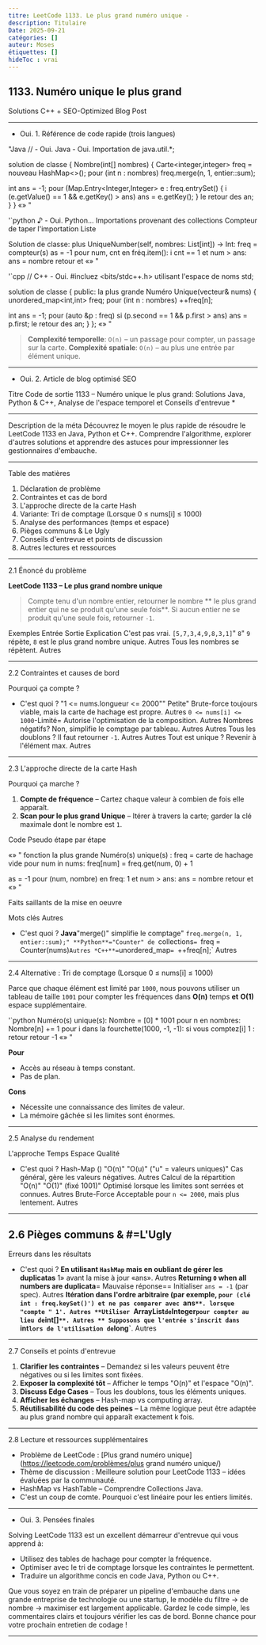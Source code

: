 ```yaml
---
titre: LeetCode 1133. Le plus grand numéro unique -
description: Titulaire
Date: 2025-09-21
catégories: []
auteur: Moses
étiquettes: []
hideToc : vrai
---
```

## 1133. Numéro unique le plus grand
Solutions C++ + SEO-Optimized Blog Post

---

- Oui. 1. Référence de code rapide (trois langues)

"Java
// - Oui. Java - Oui.
Importation de java.util.*;

solution de classe {
Nombre(int[] nombres) {
Carte<integer,integer> freq = nouveau HashMap<>();
pour (int n : nombres) freq.merge(n, 1, entier::sum);

int ans = -1;
pour (Map.Entry<Integer,Integer> e : freq.entrySet() {
i (e.getValue() == 1 && e.getKey() > ans) ans = e.getKey();
}
le retour des an;
}
}
«» "

'`python
♪ - Oui. Python...
Importations provenant des collections Compteur
de taper l'importation Liste

Solution de classe:
plus UniqueNumber(self, nombres: List[int]) -> Int:
freq = compteur(s)
as = -1
pour num, cnt en fréq.item():
i cnt == 1 et num > ans:
ans = nombre
retour et
«» "

'`cpp
// C++ - Oui.
#incluez <bits/stdc++.h>
utilisant l'espace de noms std;

solution de classe {
public:
la plus grande Numéro Unique(vecteur<int>& nums) {
unordered_map<int,int> freq;
pour (int n : nombres) ++freq[n];

int ans = -1;
pour (auto &p : freq)
si (p.second == 1 && p.first > ans) ans = p.first;
le retour des an;
}
};
«» "

> **Complexité temporelle**: `O(n)` – un passage pour compter, un passage sur la carte.
> **Complexité spatiale**: `O(n)` – au plus une entrée par élément unique.

---

- Oui. 2. Article de blog optimisé SEO

Titre
Code de sortie 1133 – Numéro unique le plus grand: Solutions Java, Python & C++, Analyse de l'espace temporel et Conseils d'entrevue *

---

Description de la méta
Découvrez le moyen le plus rapide de résoudre le LeetCode 1133 en Java, Python et C++. Comprendre l'algorithme, explorer d'autres solutions et apprendre des astuces pour impressionner les gestionnaires d'embauche.

---

Table des matières
1. Déclaration de problème
2. Contraintes et cas de bord
3. L'approche directe de la carte Hash
4. Variante: Tri de comptage (Lorsque 0 ≤ nums[i] ≤ 1000)
5. Analyse des performances (temps et espace)
6. Pièges communs & Le Ugly
7. Conseils d'entrevue et points de discussion
8. Autres lectures et ressources

---

2.1 Énoncé du problème

**LeetCode 1133 – Le plus grand nombre unique**

> Compte tenu d'un nombre entier, retourner le nombre ** le plus grand entier qui ne se produit qu'une seule fois**.
> Si aucun entier ne se produit qu'une seule fois, retourner `-1`.

Exemples
Entrée Sortie Explication
C'est pas vrai.
`[5,7,3,4,9,8,3,1]`" `8`" `9` répète, `8` est le plus grand nombre unique. Autres
Tous les nombres se répètent. Autres

---

2.2 Contraintes et causes de bord

Pourquoi ça compte ?
- C'est quoi ?
"1 <= nums.longueur <= 2000"" Petite" Brute-force toujours viable, mais la carte de hachage est propre. Autres
`0 <= nums[i] <= 1000`-Limité= Autorise l'optimisation de la composition. Autres
Nombres négatifs? Non, simplifie le comptage par tableau. Autres
Autres Tous les doublons ? Il faut retourner `-1`. Autres
Autres Tout est unique ? Revenir à l'élément max. Autres

---

2.3 L'approche directe de la carte Hash

Pourquoi ça marche ?

1. **Compte de fréquence** – Cartez chaque valeur à combien de fois elle apparaît.
2. **Scan pour le plus grand Unique** – Itérer à travers la carte; garder la clé maximale dont le nombre est `1`.

Code Pseudo étape par étape

«» "
fonction la plus grande Numéro(s) unique(s) :
freq = carte de hachage vide
pour num in nums:
freq[num] = freq.get(num, 0) + 1

as = -1
pour (num, nombre) en freq:
1 et num > ans:
ans = nombre
retour et
«» "

Faits saillants de la mise en oeuvre

Mots clés Autres
- C'est quoi ?
**Java**"merge()" simplifie le comptage" `freq.merge(n, 1, entier::sum);"
**Python**="Counter" de `collections`= `freq = Counter(nums)` Autres
*C++**= `unordered_map`= `++freq[n];` Autres

---

2.4 Alternative : Tri de comptage (Lorsque 0 ≤ nums[i] ≤ 1000)

Parce que chaque élément est limité par `1000`, nous pouvons utiliser un tableau de taille `1001` pour compter les fréquences dans **O(n)** temps **et** **O(1)** espace supplémentaire.

'`python
Numéro(s) unique(s):
Nombre = [0] * 1001
pour n en nombres:
Nombre[n] += 1
pour i dans la fourchette(1000, -1, -1):
si vous comptez[i] 1 :
retour
retour -1
«» "

**Pour**
- Accès au réseau à temps constant.
- Pas de plan.

**Cons**
- Nécessite une connaissance des limites de valeur.
- La mémoire gâchée si les limites sont énormes.

---

2.5 Analyse du rendement

L'approche Temps Espace Qualité
- C'est quoi ?
Hash-Map () "O(n)" "O(u)" ("u" = valeurs uniques)" Cas général, gère les valeurs négatives. Autres
Calcul de la répartition "O(n)" "O(1)" (fixé 1001)" Optimisé lorsque les limites sont serrées et connues. Autres
Brute-Force Acceptable pour `n <= 2000`, mais plus lentement. Autres

---

## 2.6 Pièges communs & #=L'Ugly

Erreurs dans les résultats
- C'est quoi ?
**En utilisant `HashMap` mais en oubliant de gérer les duplicatas** 1» avant la mise à jour «ans». Autres
**Returning `0` when all numbers are duplicata**= Mauvaise réponse== Initialiser `ans = -1` (par spec). Autres
**Itération dans l'ordre arbitraire (par exemple, `pour (clé int : freq.keySet()') et ne pas comparer avec `ans`**. lorsque "compte " 1'. Autres
**Utiliser `ArrayList` de `Integer` pour compter au lieu de `int[]`**. Autres
** Supposons que l'entrée s'inscrit dans `int` lors de l'utilisation de `long`**. Autres

---

2.7 Conseils et points d'entrevue

1. **Clarifier les contraintes** – Demandez si les valeurs peuvent être négatives ou si les limites sont fixées.
2. **Exposer la complexité tôt** – Afficher le temps "O(n)" et l'espace "O(n)".
3. **Discuss Edge Cases** – Tous les doublons, tous les éléments uniques.
4. **Afficher les échanges** – Hash-map vs computing array.
5. **Réutilisabilité du code des peines** – La même logique peut être adaptée au plus grand nombre qui apparaît exactement k fois.

---

2.8 Lecture et ressources supplémentaires

- Problème de LeetCode : [Plus grand numéro unique](https://leetcode.com/problèmes/plus grand numéro unique/)
- Thème de discussion : Meilleure solution pour LeetCode 1133 – idées évaluées par la communauté.
- HashMap vs HashTable – Comprendre Collections Java.
- C'est un coup de comte. Pourquoi c'est linéaire pour les entiers limités.

---

- Oui. 3. Pensées finales

Solving LeetCode 1133 est un excellent démarreur d'entrevue qui vous apprend à:

- Utilisez des tables de hachage pour compter la fréquence.
- Optimiser avec le tri de comptage lorsque les contraintes le permettent.
- Traduire un algorithme concis en code Java, Python ou C++.

Que vous soyez en train de préparer un pipeline d'embauche dans une grande entreprise de technologie ou une startup, le modèle du filtre → de nombre → maximiser est largement applicable. Gardez le code simple, les commentaires clairs et toujours vérifier les cas de bord. Bonne chance pour votre prochain entretien de codage !

---